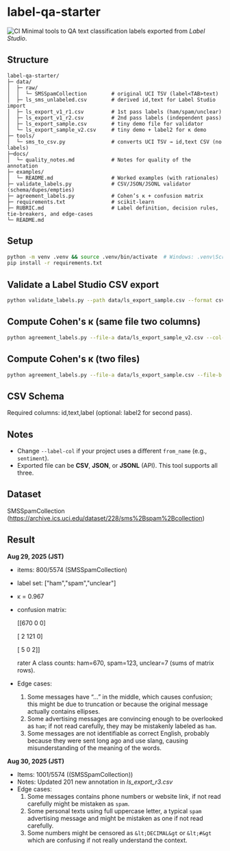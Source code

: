 # label-qa-starter
![CI](https://github.com/Jubel9/label-qa-starter/actions/workflows/ci.yml/badge.svg)
Minimal tools to QA text classification labels exported from *Label Studio*.

## Structure
```
label-qa-starter/
├─ data/
│  ├─ raw/
│  │  └─ SMSSpamCollection        # original UCI TSV (label<TAB>text)
│  ├─ ls_sms_unlabeled.csv        # derived id,text for Label Studio import
│  ├─ ls_export_v1_r1.csv         # 1st pass labels (ham/spam/unclear)
│  ├─ ls_export_v1_r2.csv         # 2nd pass labels (independent pass)
│  ├─ ls_export_sample.csv        # tiny demo file for validator
│  └─ ls_export_sample_v2.csv     # tiny demo + label2 for κ demo
├─ tools/
│  └─ sms_to_csv.py               # converts UCI TSV → id,text CSV (no labels)
├─docs/
│  └─ quality_notes.md            # Notes for quality of the annotation
├─ examples/
│  └─ README.md                   # Worked examples (with rationales)
├─ validate_labels.py             # CSV/JSON/JSONL validator (schema/dupes/empties)
├─ agreement_labels.py            # Cohen’s κ + confusion matrix
├─ requirements.txt               # scikit-learn
├─ RUBRIC.md                      # Label definition, decision rules, tie-breakers, and edge-cases
└─ README.md
```

## Setup
```bash
python -m venv .venv && source .venv/bin/activate  # Windows: .venv\Scripts\activate
pip install -r requirements.txt
```

## Validate a Label Studio CSV export
```bash
python validate_labels.py --path data/ls_export_sample.csv --format csv --id-col id --text-col text --label-col label
```

## Compute Cohen's κ (same file two columns)
```bash
python agreement_labels.py --file-a data/ls_export_sample_v2.csv --col-a label --col-b label2
```

## Compute Cohen's κ (two files)
```bash
python agreement_labels.py --file-a data/ls_export_sample.csv --file-b data/ls_export_sample_v2.csv --col-a label --col-b label
```

## CSV Schema
Required columns: id,text,label (optional: label2 for second pass).

## Notes
- Change `--label-col` if your project uses a different `from_name` (e.g., `sentiment`).
- Exported file can be **CSV**, **JSON**, or **JSONL** (API). This tool supports all three.

## Dataset
SMSSpamCollection (https://archive.ics.uci.edu/dataset/228/sms%2Bspam%2Bcollection)

## Result
**Aug 29, 2025 (JST)**
- items: 800/5574 (SMSSpamCollection)
- label set: ["ham","spam","unclear"]
- κ = 0.967
- confusion matrix:

    [[670   0   0]

    [  2 121   0]

    [  5   0   2]]

    rater A class counts: ham=670, spam=123, unclear=7 (sums of matrix rows).
- Edge cases:
    1. Some messages have “…” in the middle, which causes confusion; this might be due to truncation or because the original message actually contains ellipses.
    2. Some advertising messages are convincing enough to be overlooked as `ham`; if not read carefully, they may be mistakenly labeled as `ham`.
    3. Some messages are not identifiable as correct English, probably because they were sent long ago and use slang, causing misunderstanding of the meaning of the words.

**Aug 30, 2025 (JST)**
- Items: 1001/5574 ((SMSSpamCollection))
- Notes: Updated 201 new annotation in *ls_export_r3.csv*
- Edge cases:
    1. Some messages contains phone numbers or website link, if not read carefully might be mistaken as `spam`.
    2. Some personal texts using full uppercase letter, a typical `spam` advertising message and might be mistaken as one if not read carefully.
    3. Some numbers might be censored as `&lt;DECIMAL&gt` or `&lt;#&gt` which are confusing if not really understand the context.